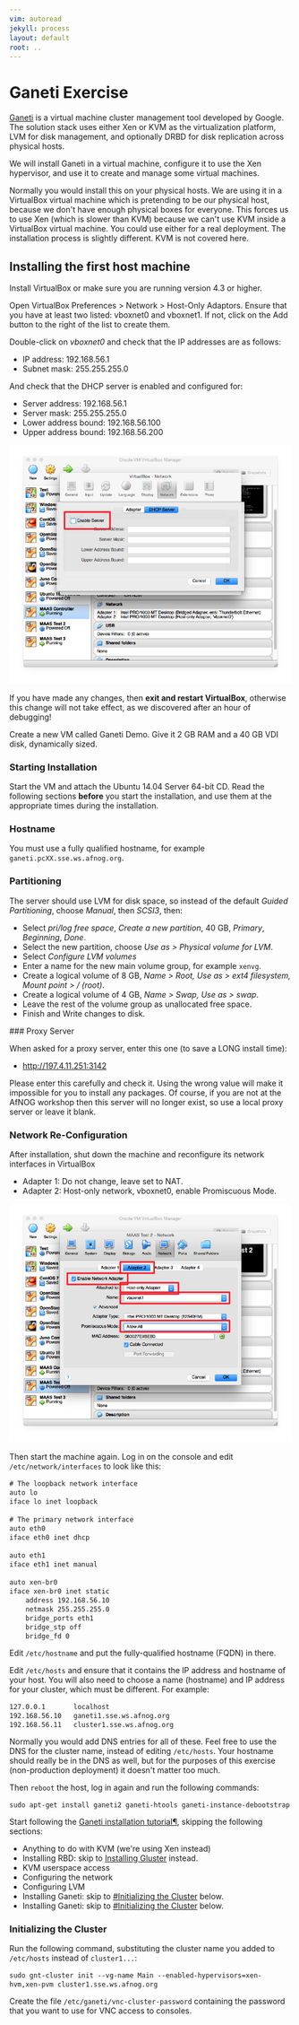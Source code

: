 ```yaml
---
vim: autoread
jekyll: process
layout: default
root: ..
---
```


# Ganeti Exercise

[Ganeti](https://code.google.com/p/ganeti/) is a virtual machine cluster
management tool developed by Google. The solution stack uses either Xen or KVM
as the virtualization platform, LVM for disk management, and optionally DRBD
for disk replication across physical hosts.

We will install Ganeti in a virtual machine, configure it to use the Xen
hypervisor, and use it to create and manage some virtual machines.

Normally you would install this on your physical hosts. We are using it in a
VirtualBox virtual machine which is pretending to be our physical host, because
we don't have enough physical boxes for everyone. This forces us to use Xen
(which is slower than KVM) because we can't use KVM inside a VirtualBox virtual
machine. You could use either for a real deployment. The installation process
is slightly different. KVM is not covered here.

## Installing the first host machine

Install VirtualBox or make sure you are running version 4.3 or higher.

Open VirtualBox Preferences > Network > Host-Only Adaptors. Ensure that you
have at least two listed: vboxnet0 and vboxnet1. If not, click on the Add
button to the right of the list to create them.

Double-click on *vboxnet0* and check that the IP addresses are as follows:

* IP address: 192.168.56.1
* Subnet mask: 255.255.255.0

And check that the DHCP server is enabled and configured for:

* Server address: 192.168.56.1
* Server mask: 255.255.255.0
* Lower address bound: 192.168.56.100
* Upper address bound: 192.168.56.200

![Enabling the DHCP server](virtualbox-disable-host-network-dhcp.png)

If you have made any changes, then **exit and restart VirtualBox**, otherwise
this change will not take effect, as we discovered after an hour of debugging!

Create a new VM called Ganeti Demo. Give it 2 GB RAM and a 40 GB VDI disk,
dynamically sized.

### Starting Installation

Start the VM and attach the Ubuntu 14.04 Server 64-bit CD. Read the following sections
**before** you start the installation, and use them at the appropriate times during the
installation.

### Hostname

You must use a fully qualified hostname, for example `ganeti.pcXX.sse.ws.afnog.org`.

### Partitioning

The server should use LVM for disk space, so instead of the default *Guided Partitioning*, choose *Manual*, then *SCSI3*, then:

* Select *pri/log free space*, *Create a new partition*, 40 GB, *Primary*, *Beginning*, *Done*.
* Select the new partition, choose *Use as > Physical volume for LVM*.
* Select *Configure LVM volumes*
* Enter a name for the new main volume group, for example `xenvg`.
* Create a logical volume of 8 GB, *Name > Root, Use as > ext4 filesystem, Mount point > / (root)*.
* Create a logical volume of 4 GB, *Name > Swap, Use as > swap*.
* Leave the rest of the volume group as unallocated free space.
* Finish and Write changes to disk.

### Proxy Server

When asked for a proxy server, enter this one (to save a LONG install time):

* http://197.4.11.251:3142

Please enter this carefully and check it. Using the wrong value will make it
impossible for you to install any packages.  Of course, if you are not at the
AfNOG workshop then this server will no longer exist, so use a local proxy
server or leave it blank.

### Network Re-Configuration

After installation, shut down the machine and reconfigure its network interfaces in VirtualBox

* Adapter 1: Do not change, leave set to NAT.
* Adapter 2: Host-only network, vboxnet0, enable Promiscuous Mode.

![Configuring Network Adaptor 1](virtualbox-configure-adaptor-2.png)

Then start the machine again. Log in on the console and edit `/etc/network/interfaces` to look like this:

	# The loopback network interface
	auto lo
	iface lo inet loopback

	# The primary network interface
	auto eth0
	iface eth0 inet dhcp

	auto eth1
	iface eth1 inet manual

	auto xen-br0
	iface xen-br0 inet static
		address 192.168.56.10
		netmask 255.255.255.0
		bridge_ports eth1
		bridge_stp off
		bridge_fd 0

Edit `/etc/hostname` and put the fully-qualified hostname (FQDN) in there.

Edit `/etc/hosts` and ensure that it contains the IP address and hostname of
your host. You will also need to choose a name (hostname) and IP address for
your cluster, which must be different. For example:

	127.0.0.1       localhost
	192.168.56.10   ganeti1.sse.ws.afnog.org
	192.168.56.11   cluster1.sse.ws.afnog.org

Normally you would add DNS entries for all of these. Feel free to use the DNS
for the cluster name, instead of editing `/etc/hosts`. Your hostname should
really be in the DNS as well, but for the purposes of this exercise
(non-production deployment) it doesn't matter too much.

Then `reboot` the host, log in again and run the following commands:
	
	sudo apt-get install ganeti2 ganeti-htools ganeti-instance-debootstrap

Start following the [Ganeti installation tutorial¶](http://docs.ganeti.org/ganeti/2.13/html/install.html),
skipping the following sections:

* Anything to do with KVM (we're using Xen instead)
* Installing RBD: skip to [Installing Gluster](http://docs.ganeti.org/ganeti/2.13/html/install.html#installing-gluster) instead.
* KVM userspace access
* Configuring the network
* Configuring LVM
* Installing Ganeti: skip to [#Initializing the Cluster](#initializing-the-cluster) below.
* Installing Ganeti: skip to [#Initializing the Cluster](#initializing-the-cluster) below.

### Initializing the Cluster

Run the following command, substituting the cluster name you added to
`/etc/hosts` instead of `cluster1...`:

	sudo gnt-cluster init --vg-name Main --enabled-hypervisors=xen-hvm,xen-pvm cluster1.sse.ws.afnog.org

Create the file `/etc/ganeti/vnc-cluster-password` containing the password that
you want to use for VNC access to consoles.

